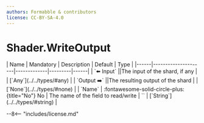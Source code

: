 ```yaml
---
authors: Formabble & contributors
license: CC-BY-SA-4.0
---
```



# Shader.WriteOutput

<div class="sh-parameters" markdown="1">
| Name | Mandatory | Description | Default | Type |
|------|---------------------|-------------|---------|------|
| `⬅️ Input` ||The input of the shard, if any | | [`Any`](../../types/#any) |
| `Output ➡️` ||The resulting output of the shard | | [`None`](../../types/#none) |
| `Name` | :fontawesome-solid-circle-plus:{title="No"} No  | The name of the field to read/write | `` | [`String`](../../types/#string) |

</div>



--8<-- "includes/license.md"

